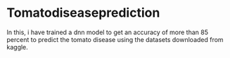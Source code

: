 # Tomatodiseaseprediction
In this, i have trained a dnn model to get an accuracy of more than 85 percent to predict the tomato disease using the datasets downloaded from kaggle.
